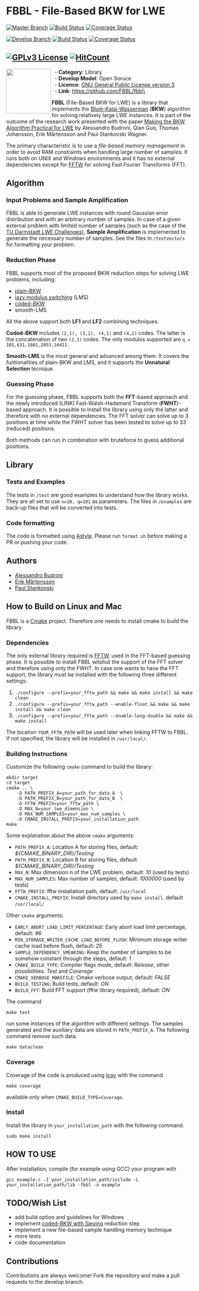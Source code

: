 
# FBBL - File-Based BKW for LWE 
[![Master Branch](https://img.shields.io/badge/-master:-gray.svg)](https://github.com/FBBL/fbbl/tree/master) [![Build Status](https://travis-ci.com/FBBL/fbbl.svg?token=xdMAmm6EEEu8xxxUqE6x&branch=master)](https://travis-ci.com/FBBL/fbbl) [![Coverage Status](https://coveralls.io/repos/github/FBBL/fbbl/badge.svg?branch=master)](https://coveralls.io/github/FBBL/fbbl?branch=master)

[![Develop Branch](https://img.shields.io/badge/-develop:-gray.svg)](https://github.com/FBBL/fbbl/tree/develop) [![Build Status](https://travis-ci.com/FBBL/fbbl.svg?branch=develop)](https://travis-ci.com/FBBL/fbbl) [![Coverage Status](https://coveralls.io/repos/github/FBBL/fbbl/badge.svg?branch=develop)](https://coveralls.io/github/FBBL/fbbl?branch=develop)

[![GPLv3 License](https://img.shields.io/badge/License-GPL%20v3-yellow.svg)](https://opensource.org/licenses/) [![HitCount](http://hits.dwyl.com/FBBL/fbbl.svg)](http://hits.dwyl.com/FBBL/fbbl)
--------------------------
<img align="left" width="120" height="120" src="https://avatars0.githubusercontent.com/u/73596601?s=400&u=aacfa85ae5da9ffcf1b2b0c4a077741988f05ec7">

&nbsp;&nbsp;- **Category**: Library\
&nbsp;&nbsp;- **Develop Model**: Open Soruce\
&nbsp;&nbsp;- **Licence**: [GNU General Public License version 3](https://www.gnu.org/licenses/gpl-3.0.html)\
&nbsp;&nbsp;- **Link**: https://github.com/FBBL/fbbl\

**FBBL** (File-Based BKW for LWE) is a library that implements the [Blum-Kalai-Wasserman](https://arxiv.org/pdf/cs/0010022.pdf) (**BKW**) algorithm for solving relatively large LWE instances. It is part of the outcome of the research work presented with the paper [Making the BKW Algorithm Practical for LWE]() by Alessandro Budroni, Qian Guo, Thomas Johansson, Erik Mårtensson and Paul Stankovski Wagner.

The primary characteristic is to use a *file-based memory management* in order to avoid RAM constraints when handling large number of samples. It runs both on UNIX and Windows environments and it has no external dependencies except for [FFTW](http://fftw.org/) for solving Fast Fourier Transforms (FFT).

## Algorithm
### Input Problems and Sample Amplification

FBBL is able to generate LWE instances with round Gaussian error distribution and with an arbitrary number of samples. In case of a given external problem with limited number of samples (such as the case of the [TU Darmstadt LWE Challenges](https://www.latticechallenge.org/lwe_challenge/challenge.php)), **Sample Amplification** is implemented to generate the necessary number of samples. See the files in `/testVectors` for formatting your problem.

### Reduction Phase
FBBL supports most of the proposed BKW reduction steps for solving LWE problems, including:
- [plain-BKW](https://eprint.iacr.org/2012/636.pdf)
- [lazy modulus switching](https://eprint.iacr.org/2014/019.pdf) (LMS)
- [coded-BKW](https://eprint.iacr.org/2016/310.pdf)
- smooth-LMS

All the above support both **LF1** and **LF2** combining techniques.

**Coded-BKW** includes `(2,1), (3,1), (4,1)` and `(4,2)` codes. The latter is the concatenation of two `(2,1)` codes. The only modulos supported are `q = 101,631,1601,2053,16411.`

**Smooth-LMS** is the most general and advanced among them. It covers the funtionalities of plain-BKW and LMS, and it supports the **Unnatural Selection** tecnique. 

### Guessing Phase
For the guessing phase, FBBL supports both the **FFT**-based approach and the newly introduced (LINK) Fast-Walsh-Hadamard Transform (**FWHT**)-based approach. It is possible to install the library using only the latter and therefore with no external dependencies. The FFT solver can solve up to 3 positions at time while the FWHT solver has been tested to solve up to 33 (reduced) positions.

Both methods can run in combination with bruteforce to guess additional positions.

## Library
### Tests and Examples
The tests in `/test` are good examples to understand how the library works. They are all set to use `n=10, q=101` as parameters. The files in `/examples` are back-up files that will be converted into tests.

### Code formatting
The code is formatted using [Astyle](http://astyle.sourceforge.net/). Please run `format.sh` before making a PR or pushing your code.

## Authors
- [Alessandro Budroni](https://github.com/AlessandroBudroni)
- [Erik Mårtensson](https://github.com/ErikMaartensson)
- [Paul Stankovski](https://github.com/werekorren)


## How to Build on Linux and Mac

FBBL is a [Cmake](https://cmake.org/) project. Therefore one needs to install cmake to build the library.

### Dependencies

The only external library required is [FFTW](http://fftw.org/), used in the FFT-based guessing phase. It is possible to install FBBL witohut the support of the FFT solver and therefore using only the FWHT. In case one wants to have the FFT support, the library must be installed with the following three different settings:
1. `./configure --prefix=your_fftw_path && make && make install && make clean`
2. `./configure --prefix=your_fftw_path --enable-float && make && make install && make clean`
3. `./configure --prefix=your_fftw_path --enable-long-double && make && make install`

The location `YOUR_FFTW_PATH` will be used later when linking FFTW to FBBL. If not specified, the library will be installed in `/usr/local/`.

### Building Instructions

Customize the following `cmake` command to build the library:
```
mkdir target
cd target
cmake .. \
	-D PATH_PREFIX_A=your_path_for_data_A  \
	-D PATH_PREFIX_B=your_path_for_data_B  \
	-D FFTW_PREFIX=your_fftw_path \
	-D MAX_N=your_lwe_dimension \
	-D MAX_NUM_SAMPLES=your_max_num_samples \
	-D CMAKE_INSTALL_PREFIX=your_installation_path
make
```
Some explanation about the above `cmake` arguments:
- `PATH_PREFIX_A`: Location A for storing files, default: *${CMAKE_BINARY_DIR}/Testing*
- `PATH_PREFIX_B`: Location B for storing files, default: *${CMAKE_BINARY_DIR}/Testing*
- `MAX_N`: Max dimension n of the LWE problem, default: *10* (used by tests)
- `MAX_NUM_SAMPLES`: Max number of samples, default: *1000000*  (used by tests)
- `FFTW_PREFIX`: fftw installation path, default: `/usr/local`
- `CMAKE_INSTALL_PREFIX`: Install directory used by `make install`. default `/usr/local/`


Other `cmake` arguments:
- `EARLY_ABORT_LOAD_LIMIT_PERCENTAGE`: Early abort load limit percentage, default: *96*
- `MIN_STORAGE_WRITER_CACHE_LOAD_BEFORE_FLUSH`: Minimum storage writer cache load before flush, default: *25*
- `SAMPLE_DEPENDENCY_SMEARING`: Keep the number of samples to be somehow constant through the steps, default: *1*
- `CMAKE_BUILD_TYPE`: Compiler flags mode, default: *Release*, other possibilities: *Test* and *Coverage*
- `CMAKE_VERBOSE_MAKEFILE`: Cmake verbose output, default: *FALSE*
- `BUILD_TESTING`: Build tests, default: *ON*
- `BUILD_FFT`: Build FFT support (fftw library required), default: *ON*

The command 
```
make test
```
run some instances of the algorithm with different settings. The samples generated and the auxiliary data are stored in `PATH_PREFIX_A`. The following command remove such data.
```
make dataclean
```

### Coverage
Coverage of the code is produced using [lcov](http://ltp.sourceforge.net/coverage/lcov.php) with the command
```
make coverage
```
available only when `CMAKE_BUILD_TYPE=Coverage`.

### Install

Install the library in `your_installation_path` with the following command.
```
sudo make install
``` 

## HOW TO USE
After installation, compile (for example using GCC) your program with
```
gcc example.c -I your_installation_path/include -L your_installation_path/lib -fbbl -o example
```

## TODO/Wish List
- add build option and guidelines for Windows
- implement [coded-BKW with Sieving](https://link.springer.com/chapter/10.1007/978-3-319-70694-8_12) reduction step
- implement a new file-based sample handling memory technique
- more tests
- code documentation

## Contributions 
Contributions are always welcome! Fork the repository and make a pull requests to the develop branch.
